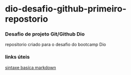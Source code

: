 # dio-desafio-github-primeiro-repostorio


### Desafio de projeto Git/Github Dio
repositorio criado para o desafio do bootcamp Dio

### links úteis

[sintaxe basíca markdown](https://docs.pipz.com/central-de-ajuda/learning-center/guia-basico-de-markdown#open)
